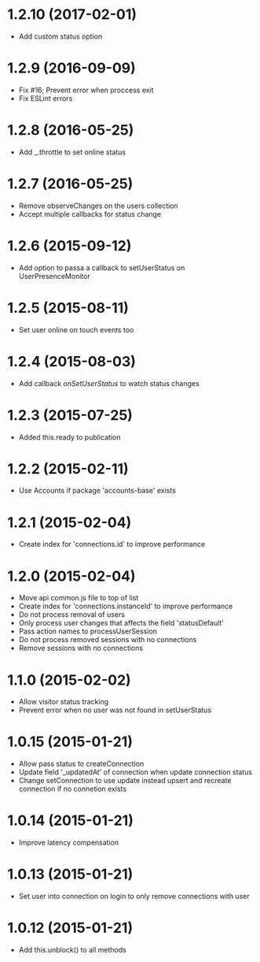 # 1.2.10 (2017-02-01)
* Add custom status option 

# 1.2.9 (2016-09-09)
* Fix #16; Prevent error when proccess exit
* Fix ESLint errors

# 1.2.8 (2016-05-25)
* Add _.throttle to set online status

# 1.2.7 (2016-05-25)
* Remove observeChanges on the users collection
* Accept multiple callbacks for status change

# 1.2.6 (2015-09-12)
* Add option to passa a callback to setUserStatus on UserPresenceMonitor

# 1.2.5 (2015-08-11)
* Set user online on touch events too

# 1.2.4 (2015-08-03)
* Add callback *onSetUserStatus* to watch status changes

# 1.2.3 (2015-07-25)
* Added this.ready to publication

# 1.2.2 (2015-02-11)
* Use Accounts if package 'accounts-base' exists

# 1.2.1 (2015-02-04)
* Create index for 'connections.id' to improve performance

# 1.2.0 (2015-02-04)
* Move api common.js file to top of list
* Create index for 'connections.instanceId' to improve performance
* Do not process removal of users
* Only process user changes that affects the field 'statusDefault'
* Pass action names to processUserSession
* Do not process removed sessions with no connections
* Remove sessions with no connections

# 1.1.0 (2015-02-02)
* Allow visitor status tracking
* Prevent error when no user was not found in setUserStatus

# 1.0.15 (2015-01-21)
* Allow pass status to createConnection
* Update field '_updatedAt' of connection when update connection status
* Change setConnection to use update instead upsert and recreate connection if no connetion exists

# 1.0.14 (2015-01-21)
* Improve latency compensation

# 1.0.13 (2015-01-21)
* Set user into connection on login to only remove connections with user

# 1.0.12 (2015-01-21)
* Add this.unblock() to all methods

